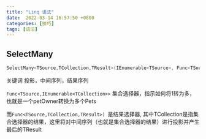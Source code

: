 ```yaml
---
title: "Linq 语法"
date:  2022-03-14 16:57:50 +0800
categories: [技巧]
tags: [语法]
---
```


## SelectMany

```csharp
SelectMany<TSource,TCollection,TResult>(IEnumerable<TSource>, Func<TSource,IEnumerable<TCollection>>, Func<TSource,TCollection,TResult>)
```

关键词 投影，中间序列，结果序列

`Func<TSource,IEnumerable<TCollection>>` 集合选择器，指示如何将1转为多，也就是一个petOwner转换为多个Pets

而`Func<TSource,TCollection,TResult>) `是结果选择器, 其中TCollection是指集合选择器的结果，这里将对中间序列（也就是集合选择器的结果）进行投影并产生最后的TResult


